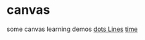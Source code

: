 # canvas
some canvas learning demos
[dots Lines](https://bazhuaa.github.io/canvas/dots_lines/)
[time](https://bazhuaa.github.io/canvas/time/)
